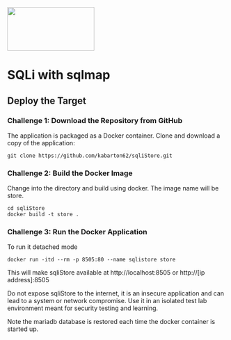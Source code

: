 <img src="https://www.tamusa.edu/brandguide/jpeglogos/tamusa_final_logo_bw1.jpg" width="200" height="100"> 

# SQLi with sqlmap

## Deploy the Target

### Challenge 1: Download the Repository from GitHub

The application is packaged as a Docker container. Clone and download a copy of the application:

```
git clone https://github.com/kabarton62/sqliStore.git
```

### Challenge 2: Build the Docker Image

Change into the directory and build using docker. The image name will be store.

```
cd sqliStore
docker build -t store .
```

### Challenge 3: Run the Docker Application

To run it detached mode

```
docker run -itd --rm -p 8505:80 --name sqlistore store
```

This will make sqliStore available at http://localhost:8505 or http://[ip address]:8505

Do not expose sqliStore to the internet, it is an insecure application and can lead to a system or network compromise. 
Use it in an isolated test lab environment meant for security testing and learning. 
 
Note the mariadb database is restored each time the docker container is started up.     
